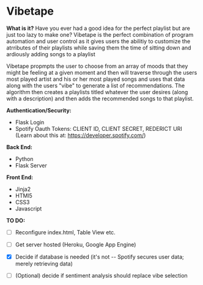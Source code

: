 # Vibetape

**What is it?**
Have you ever had a good idea for the perfect playlist but are just too lazy to make one? Vibetape is the perfect combination of program automation and user control as it gives users the abilitiy to customize the atrributes of their playlists while saving them the time of sitting down and ardiously adding songs to a playlist

Vibetape propmpts the user to choose from an array of moods that they might be feeling at a given moment and then will traverse through the users most played artist and his or her most played songs and uses that data along with the users "vibe" to generate a list of recommendations. The algorithm then creates a playlists titled whatever the user desires (along with a description) and then adds the recommended songs to that playlist.

**Authentication/Security:**
  - Flask Login
  - Spotify Oauth Tokens: CLIENT ID, CLIENT SECRET, REDERICT URI (Learn about this at: https://developer.spotify.com/)

**Back End:**
  - Python
  - Flask Server

**Front End:**
  - Jinja2
  - HTMl5
  - CSS3
  - Javascript
  
**TO DO:**
  - [ ] Reconfigure index.html, Table View etc.
  - [ ] Get server hosted (Heroku, Google App Engine)
  - [X] Decide if database is needed (it's not -- Spotify secures user data; merely retrieving data)
  - [ ] \(Optional) decide if sentiment analysis should replace vibe selection


